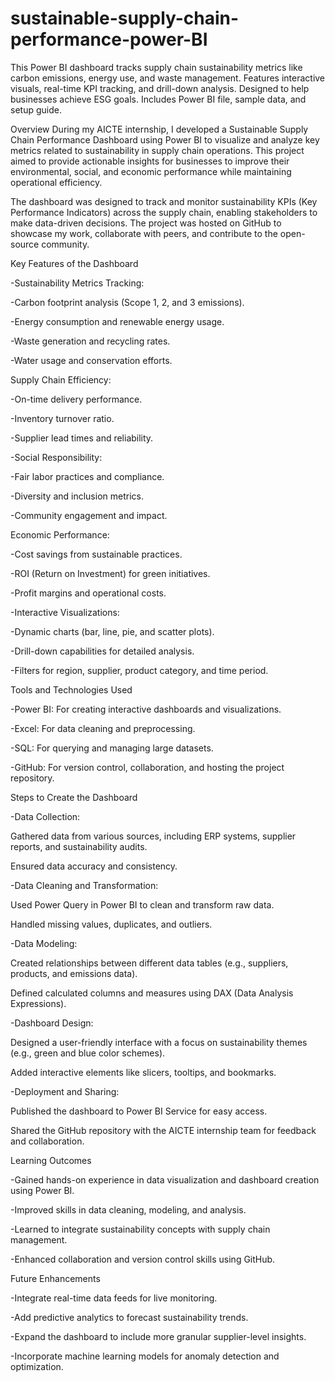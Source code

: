 # sustainable-supply-chain-performance-power-BI
This Power BI dashboard tracks supply chain sustainability metrics like carbon emissions, energy use, and waste management. Features interactive visuals, real-time KPI tracking, and drill-down analysis. Designed to help businesses achieve ESG goals. Includes Power BI file, sample data, and setup guide. 

Overview
During my AICTE internship, I developed a Sustainable Supply Chain Performance Dashboard using Power BI to visualize and analyze key metrics related to sustainability in supply chain operations. This project aimed to provide actionable insights for businesses to improve their environmental, social, and economic performance while maintaining operational efficiency.

The dashboard was designed to track and monitor sustainability KPIs (Key Performance Indicators) across the supply chain, enabling stakeholders to make data-driven decisions. The project was hosted on GitHub to showcase my work, collaborate with peers, and contribute to the open-source community.



Key Features of the Dashboard


-Sustainability Metrics Tracking:

-Carbon footprint analysis (Scope 1, 2, and 3 emissions).

-Energy consumption and renewable energy usage.

-Waste generation and recycling rates.

-Water usage and conservation efforts.







Supply Chain Efficiency:

-On-time delivery performance.

-Inventory turnover ratio.

-Supplier lead times and reliability.

-Social Responsibility:

-Fair labor practices and compliance.

-Diversity and inclusion metrics.

-Community engagement and impact.







Economic Performance:

-Cost savings from sustainable practices.

-ROI (Return on Investment) for green initiatives.

-Profit margins and operational costs.

-Interactive Visualizations:

-Dynamic charts (bar, line, pie, and scatter plots).

-Drill-down capabilities for detailed analysis.

-Filters for region, supplier, product category, and time period.







Tools and Technologies Used

-Power BI: For creating interactive dashboards and visualizations.

-Excel: For data cleaning and preprocessing.

-SQL: For querying and managing large datasets.

-GitHub: For version control, collaboration, and hosting the project repository.







Steps to Create the Dashboard


-Data Collection:

Gathered data from various sources, including ERP systems, supplier reports, and sustainability audits.

Ensured data accuracy and consistency.



-Data Cleaning and Transformation:

Used Power Query in Power BI to clean and transform raw data.

Handled missing values, duplicates, and outliers.



-Data Modeling:

Created relationships between different data tables (e.g., suppliers, products, and emissions data).

Defined calculated columns and measures using DAX (Data Analysis Expressions).



-Dashboard Design:

Designed a user-friendly interface with a focus on sustainability themes (e.g., green and blue color schemes).

Added interactive elements like slicers, tooltips, and bookmarks.



-Deployment and Sharing:

Published the dashboard to Power BI Service for easy access.

Shared the GitHub repository with the AICTE internship team for feedback and collaboration.







Learning Outcomes

-Gained hands-on experience in data visualization and dashboard creation using Power BI.

-Improved skills in data cleaning, modeling, and analysis.

-Learned to integrate sustainability concepts with supply chain management.

-Enhanced collaboration and version control skills using GitHub.







Future Enhancements

-Integrate real-time data feeds for live monitoring.

-Add predictive analytics to forecast sustainability trends.

-Expand the dashboard to include more granular supplier-level insights.

-Incorporate machine learning models for anomaly detection and optimization.


